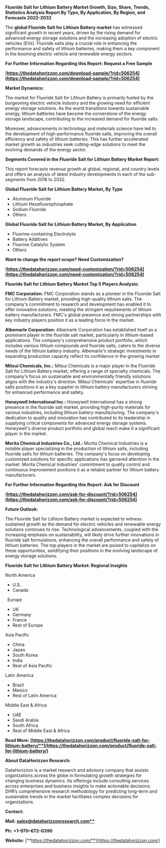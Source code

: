 ﻿**Fluoride Salt for Lithium Battery Market Growth, Size, Share, Trends, Statistics Analysis Report By Type, By Application, By Region, and Forecasts 2022-2032**

The **global Fluoride Salt for Lithium Battery market** has witnessed significant growth in recent years, driven by the rising demand for advanced energy storage solutions and the increasing adoption of electric vehicles (EVs). Fluoride salts play a crucial role in enhancing the performance and safety of lithium batteries, making them a key component in the booming electric vehicle and renewable energy sectors. 

**For Further Information Regarding this Report: Request a Free Sample**	

[**https://thedatahorizzon.com/download-sample/?rid=506254](https://thedatahorizzon.com/download-sample/?rid=506254)** 

**Market Dynamics:**

The market for Fluoride Salt for Lithium Battery is primarily fueled by the burgeoning electric vehicle industry and the growing need for efficient energy storage solutions. As the world transitions towards sustainable energy, lithium batteries have become the cornerstone of the energy storage landscape, contributing to the increased demand for fluoride salts.

Moreover, advancements in technology and materials science have led to the development of high-performance fluoride salts, improving the overall efficiency and safety of lithium batteries. This has further accelerated market growth as industries seek cutting-edge solutions to meet the evolving demands of the energy sector.

**Segments Covered in the Fluoride Salt for Lithium Battery Market Report:** 

This report forecasts revenue growth at global, regional, and country levels and offers an analysis of latest industry developments in each of the sub-segments from 2018 to 2032.

**Global Fluoride Salt for Lithium Battery Market, By Type**

- Aluminum Fluoride
- Lithium Hexafluorophosphate
- Sodium Fluoride
- Others

**Global Fluoride Salt for Lithium Battery Market, By Application**

- Fluorine-containing Electrolyte
- Battery Additives
- Fluorine Catalytic System
- Others

**Want to change the report scope? Need Customization?**

[**https://thedatahorizzon.com/need-customization/?rid=506254](https://thedatahorizzon.com/need-customization/?rid=506254)** 

**Fluoride Salt for Lithium Battery Market Top 5 Players Analysis:**

**FMC Corporation:** FMC Corporation stands as a pioneer in the Fluoride Salt for Lithium Battery market, providing high-quality lithium salts. The company's commitment to research and development has enabled it to offer innovative solutions, meeting the stringent requirements of lithium battery manufacturers. FMC's global presence and strong partnerships with key industry players position it as a leading force in the market.

**Albemarle Corporation:** Albemarle Corporation has established itself as a prominent player in the fluoride salt market, particularly in lithium-based applications. The company's comprehensive product portfolio, which includes various lithium compounds and fluoride salts, caters to the diverse needs of the lithium battery industry. Albemarle's strategic investments in expanding production capacity reflect its confidence in the growing market.

**Mitsui Chemicals, Inc.:** Mitsui Chemicals is a major player in the Fluoride Salt for Lithium Battery market, offering a range of specialty chemicals. The company's focus on sustainable and environmentally friendly solutions aligns with the industry's direction. Mitsui Chemicals' expertise in fluoride salts positions it as a key supplier to lithium battery manufacturers striving for enhanced performance and safety.

**Honeywell International Inc.:** Honeywell International has a strong presence in the fluoride salt market, providing high-purity materials for various industries, including lithium battery manufacturing. The company's dedication to quality and innovation has contributed to its leadership in supplying critical components for advanced energy storage systems. Honeywell's diverse product portfolio and global reach make it a significant player in the market.

**Morita Chemical Industries Co., Ltd.:** Morita Chemical Industries is a notable player specializing in the production of lithium salts, including fluoride salts for lithium batteries. The company's focus on developing customized solutions for specific applications has garnered attention in the market. Morita Chemical Industries' commitment to quality control and continuous improvement positions it as a reliable partner for lithium battery manufacturers. 

**For Further Information Regarding this Report: Ask for Discount**	

[**https://thedatahorizzon.com/ask-for-discount/?rid=506254](https://thedatahorizzon.com/ask-for-discount/?rid=506254)** 

**Future Outlook:**

The Fluoride Salt for Lithium Battery market is expected to witness sustained growth as the demand for electric vehicles and renewable energy solutions continues to rise. Technological advancements, coupled with the increasing emphasis on sustainability, will likely drive further innovations in fluoride salt formulations, enhancing the overall performance and safety of lithium batteries. The top players in the market are poised to capitalize on these opportunities, solidifying their positions in the evolving landscape of energy storage solutions.

**Fluoride Salt for Lithium Battery Market: Regional Insights**

North America

- U.S.
- Canada

` `Europe

- UK
- Germany
- France
- Rest of Europe

Asia Pacific

- China
- Japan
- South Korea
- India
- Rest of Asia Pacific

Latin America

- Brazil
- Mexico
- Rest of Latin America

Middle East & Africa

- UAE
- Saudi Arabia
- South Africa
- Rest of Middle East & Africa

**Read More: [https://thedatahorizzon.com/product/fluoride-salt-for-lithium-battery/**](https://thedatahorizzon.com/product/fluoride-salt-for-lithium-battery/)** 

**About DataHorizzon Research:**

DataHorizzon is a market research and advisory company that assists organizations across the globe in formulating growth strategies for changing business dynamics. Its offerings include consulting services across enterprises and business insights to make actionable decisions. DHR’s comprehensive research methodology for predicting long-term and sustainable trends in the market facilitates complex decisions for organizations.

**Contact:**

**Mail: [sales@datahorizzonresearch.com**](mailto:sales@datahorizzonresearch.com)**

**Ph:** **+1–970–672–0390**

**Website:** [**https://thedatahorizzon.com/**](https://thedatahorizzon.com/)

